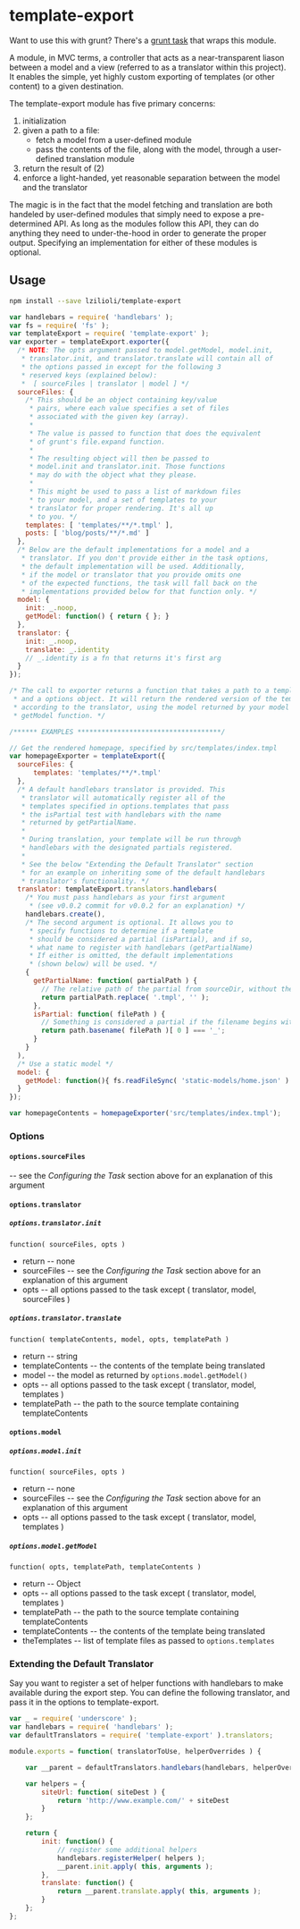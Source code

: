 template-export
===============

Want to use this with grunt? There's a [grunt task](http://www.github.com/lzilioli/grunt-template-export) that wraps this module.

A module, in MVC terms, a controller that acts as a near-transparent liason between a model and a view (referred to as a translator within this project). It enables the simple, yet highly custom exporting of templates (or other content) to a given destination.

The template-export module has five primary concerns:

1. initialization
2. given a path to a file:
    - fetch a model from a user-defined module
    - pass the contents of the file, along with the model, through a user-defined translation module
3. return the result of (2)
4. enforce a light-handed, yet reasonable separation between the model and the translator

The magic is in the fact that the model fetching and translation are both handeled by user-defined modules that simply need to expose a pre-determined API. As long as the modules follow this API, they can do anything they need to under-the-hood in order to generate the proper output. Specifying an implementation for either of these modules is optional.

## Usage

```bash
npm install --save lzilioli/template-export
```


```javascript
var handlebars = require( 'handlebars' );
var fs = require( 'fs' );
var templateExport = require( 'template-export' );
var exporter = templateExport.exporter({
  /* NOTE: The opts argument passed to model.getModel, model.init,
   * translator.init, and translator.translate will contain all of
   * the options passed in except for the following 3
   * reserved keys (explained below):
   *  [ sourceFiles | translator | model ] */
  sourceFiles: {
    /* This should be an object containing key/value
     * pairs, where each value specifies a set of files
     * associated with the given key (array).
     *
     * The value is passed to function that does the equivalent
     * of grunt's file.expand function.
     *
     * The resulting object will then be passed to
     * model.init and translator.init. Those functions
     * may do with the object what they please.
     *
     * This might be used to pass a list of markdown files
     * to your model, and a set of templates to your
     * translator for proper rendering. It's all up
     * to you. */
    templates: [ 'templates/**/*.tmpl' ],
    posts: [ 'blog/posts/**/*.md' ]
  },
  /* Below are the default implementations for a model and a
   * translator. If you don't provide either in the task options,
   * the default implementation will be used. Additionally,
   * if the model or translator that you provide omits one
   * of the expected functions, the task will fall back on the
   * implementations provided below for that function only. */
  model: {
    init: _.noop,
    getModel: function() { return { }; }
  },
  translator: {
    init: _.noop,
    translate: _.identity
    // _.identity is a fn that returns it's first arg
  }
});

/* The call to exporter returns a function that takes a path to a template,
 * and a options object. It will return the rendered version of the template
 * according to the translator, using the model returned by your model's
 * getModel function. */

/****** EXAMPLES ************************************/

// Get the rendered homepage, specified by src/templates/index.tmpl
var homepageExporter = templateExport({
  sourceFiles: {
      templates: 'templates/**/*.tmpl'
  },
  /* A default handlebars translator is provided. This
   * translator will automatically register all of the
   * templates specified in options.templates that pass
   * the isPartial test with handlebars with the name
   * returned by getPartialName.
   *
   * During translation, your template will be run through
   * handlebars with the designated partials registered.
   *
   * See the below "Extending the Default Translator" section
   * for an example on inheriting some of the default handlebars
   * translator's functionality. */
  translator: templateExport.translators.handlebars(
    /* You must pass handlebars as your first argument
     * (see v0.0.2 commit for v0.0.2 for an explanation) */
    handlebars.create(),
    /* The second argument is optional. It allows you to
     * specify functions to determine if a template
     * should be considered a partial (isPartial), and if so,
     * what name to register with handlebars (getPartialName)
     * If either is omitted, the default implementations
     * (shown below) will be used. */
    {
      getPartialName: function( partialPath ) {
        // The relative path of the partial from sourceDir, without the .tmpl extension
        return partialPath.replace( '.tmpl', '' );
      },
      isPartial: function( filePath ) {
        // Something is considered a partial if the filename begins with `_`
        return path.basename( filePath )[ 0 ] === '_';
      }
    }
  ),
  /* Use a static model */
  model: {
    getModel: function(){ fs.readFileSync( 'static-models/home.json' ) }
  }
});

var homepageContents = homepageExporter('src/templates/index.tmpl');
```

### Options

#### `options.sourceFiles`

-- see the *Configuring the Task* section above for an explanation of this argument

#### `options.translator`

##### `options.translator.init`

    function( sourceFiles, opts )

- return
-- none
- sourceFiles
-- see the *Configuring the Task* section above for an explanation of this argument
- opts
-- all options passed to the task except ( translator, model, sourceFiles )

##### `options.translator.translate`

    function( templateContents, model, opts, templatePath )

- return
-- string
- templateContents
-- the contents of the template being translated
- model
-- the model as returned by `options.model.getModel()`
- opts
-- all options passed to the task except ( translator, model, templates )
- templatePath
-- the path to the source template containing templateContents

#### `options.model`

##### `options.model.init`

    function( sourceFiles, opts )

- return
-- none
- sourceFiles
-- see the *Configuring the Task* section above for an explanation of this argument
- opts
-- all options passed to the task except ( translator, model, templates )

##### `options.model.getModel`

    function( opts, templatePath, templateContents )

- return
-- Object
- opts
-- all options passed to the task except ( translator, model, templates )
- templatePath
-- the path to the source template containing templateContents
- templateContents
-- the contents of the template being translated
- theTemplates
-- list of template files as passed to `options.templates`

### Extending the Default Translator

Say you want to register a set of helper functions with handlebars to make available during the export step. You can define the following translator, and pass it in the options to template-export.

```javascript
var _ = require( 'underscore' );
var handlebars = require( 'handlebars' );
var defaultTranslators = require( 'template-export' ).translators;

module.exports = function( translatorToUse, helperOverrides ) {

    var __parent = defaultTranslators.handlebars(handlebars, helperOverrides);

    var helpers = {
        siteUrl: function( siteDest ) {
            return 'http://www.example.com/' + siteDest
        }
    };

    return {
        init: function() {
            // register some additional helpers
            handlebars.registerHelper( helpers );
            __parent.init.apply( this, arguments );
        },
        translate: function() {
            return __parent.translate.apply( this, arguments );
        }
    };
};
```
